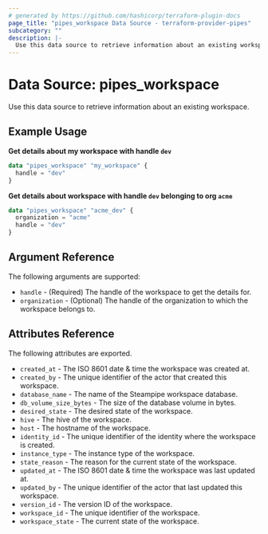 ```yaml
---
# generated by https://github.com/hashicorp/terraform-plugin-docs
page_title: "pipes_workspace Data Source - terraform-provider-pipes"
subcategory: ""
description: |-
  Use this data source to retrieve information about an existing workspace.
---
```


# Data Source: pipes_workspace

Use this data source to retrieve information about an existing workspace.

## Example Usage

**Get details about my workspace with handle `dev`**

```terraform
data "pipes_workspace" "my_workspace" {
  handle = "dev"
}
```

**Get details about workspace with handle `dev` belonging to org `acme`**

```terraform
data "pipes_workspace" "acme_dev" {
  organization = "acme"
  handle = "dev"
}
```

## Argument Reference

The following arguments are supported:

- `handle` - (Required) The handle of the workspace to get the details for.
- `organization` - (Optional) The handle of the organization to which the workspace belongs to.

## Attributes Reference

The following attributes are exported.

- `created_at` - The ISO 8601 date & time the workspace was created at.
- `created_by` - The unique identifier of the actor that created this workspace.
- `database_name` - The name of the Steampipe workspace database.  
- `db_volume_size_bytes` - The size of the database volume in bytes.  
- `desired_state` - The desired state of the workspace.    
- `hive` - The hive of the workspace.  
- `host` - The hostname of the workspace.  
- `identity_id` - The unique identifier of the identity where the workspace is created.  
- `instance_type` - The instance type of the workspace.   
- `state_reason` - The reason for the current state of the workspace.  
- `updated_at` - The ISO 8601 date & time the workspace was last updated at.
- `updated_by` - The unique identifier of the actor that last updated this workspace.
- `version_id` - The version ID of the workspace.
- `workspace_id` - The unique identifier of the workspace.
- `workspace_state` - The current state of the workspace.
